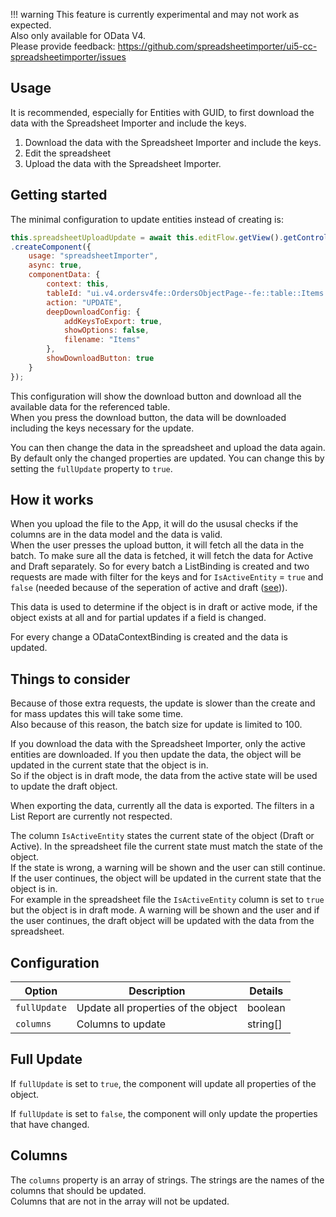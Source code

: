 

!!! warning
    This feature is currently experimental and may not work as expected.  
    Also only available for OData V4.  
    Please provide feedback: https://github.com/spreadsheetimporter/ui5-cc-spreadsheetimporter/issues


## Usage

It is recommended, especially for Entities with GUID, to first download the data with the Spreadsheet Importer and include the keys.  

1. Download the data with the Spreadsheet Importer and include the keys.
2. Edit the spreadsheet
3. Upload the data with the Spreadsheet Importer.

## Getting started

The minimal configuration to update entities instead of creating is:

```js
this.spreadsheetUploadUpdate = await this.editFlow.getView().getController().getAppComponent()
.createComponent({
    usage: "spreadsheetImporter",
    async: true,
    componentData: {
        context: this,
        tableId: "ui.v4.ordersv4fe::OrdersObjectPage--fe::table::Items::LineItem-innerTable",
        action: "UPDATE",
        deepDownloadConfig: {
            addKeysToExport: true,
            showOptions: false,
            filename: "Items"
        },
        showDownloadButton: true
    }
});
```

This configuration will show the download button and download all the available data for the referenced table.  
When you press the download button, the data will be downloaded including the keys necessary for the update.  

You can then change the data in the spreadsheet and upload the data again.  
By default only the changed properties are updated. You can change this by setting the `fullUpdate` property to `true`.

## How it works

When you upload the file to the App, it will do the ususal checks if the columns are in the data model and the data is valid.  
When the user presses the upload button, it will fetch all the data in the batch. To make sure all the data is fetched, it will fetch the data for Active and Draft separately.  So for every batch a ListBinding is created and two requests are made with filter for the keys and for `IsActiveEntity` = `true` and `false` (needed because of the seperation of active and draft ([see](https://cap.cloud.sap/docs/get-started/troubleshooting#why-do-some-requests-fail-if-i-set-odata-draft-enabled-on-my-entity))).

This data is used to determine if the object is in draft or active mode, if the object exists at all and for partial updates if a field is changed.

For every change a ODataContextBinding is created and the data is updated.  

## Things to consider

Because of those extra requests, the update is slower than the create and for mass updates this will take some time.  
Also because of this reason, the batch size for update is limited to 100.

If you download the data with the Spreadsheet Importer, only the active entities are downloaded. If you then update the data, the object will be updated in the current state that the object is in.  
So if the object is in draft mode, the data from the active state will be used to update the draft object.

When exporting the data, currently all the data is exported. The filters in a List Report are currently not respected.

The column `IsActiveEntity` states the current state of the object (Draft or Active). In the spreadsheet file the current state must match the state of the object.  
If the state is wrong, a warning will be shown and the user can still continue. If the user continues, the object will be updated in the current state that the object is in.  
For example in the spreadsheet file the `IsActiveEntity` column is set to `true` but the object is in draft mode. A warning will be shown and the user and if the user continues, the draft object will be updated with the data from the spreadsheet.

## Configuration

| Option | Description | Details |
| ------ | --- | --- |
| `fullUpdate` | Update all properties of the object | boolean |
| `columns` | Columns to update | string[] |


## Full Update

If `fullUpdate` is set to `true`, the component will update all properties of the object.

If `fullUpdate` is set to `false`, the component will only update the properties that have changed.

## Columns

The `columns` property is an array of strings. The strings are the names of the columns that should be updated.  
Columns that are not in the array will not be updated.